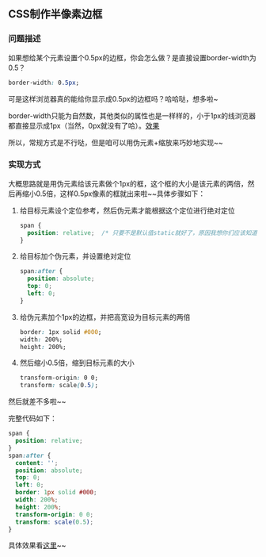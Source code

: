 ## CSS制作半像素边框



### 问题描述

如果想给某个元素设置个0.5px的边框，你会怎么做？是直接设置border-width为0.5？

```Css
border-width: 0.5px;
```

可是这样浏览器真的能给你显示成0.5px的边框吗？哈哈哒，想多啦~

border-width只能为自然数，其他类似的属性也是一样样的，小于1px的线浏览器都直接显示成1px（当然，0px就没有了哈）。[效果](http://jsbin.com/geqefik/edit?html,css,output)

所以，常规方式是不行哒，但是咱可以用伪元素+缩放来巧妙地实现~~

### 实现方式

大概思路就是用伪元素给该元素做个1px的框，这个框的大小是该元素的两倍，然后再缩小0.5倍，这样0.5px像素的框就出来啦~~具体步骤如下：

1. 给目标元素设个定位参考，然后伪元素才能根据这个定位进行绝对定位

   ```CSS
   span {
     position: relative;  /* 只要不是默认值static就好了，原因我想你们应该知道 */
   }
   ```

2. 给目标加个伪元素，并设置绝对定位

   ```css
   span:after {
     position: absolute;
     top: 0;
     left: 0;
   }
   ```

3. 给伪元素加个1px的边框，并把高宽设为目标元素的两倍

   ```css
   border: 1px solid #000;
   width: 200%;
   height: 200%;
   ```

4. 然后缩小0.5倍，缩到目标元素的大小

   ```css
   transform-origin: 0 0;
   transform: scale(0.5);
   ```

然后就差不多啦\~~

完整代码如下：

```css
span {
  position: relative;
}
span:after {
  content: '';
  position: absolute;
  top: 0;
  left: 0;
  border: 1px solid #000;
  width: 200%;
  height: 200%;
  transform-origin: 0 0;
  transform: scale(0.5);
}
```

具体效果看[这里](http://jsbin.com/geqefik/edit?html,css,output)~~

